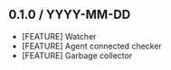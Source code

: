 ## 0.1.0 / YYYY-MM-DD

* [FEATURE] Watcher
* [FEATURE] Agent connected checker
* [FEATURE] Garbage collector

